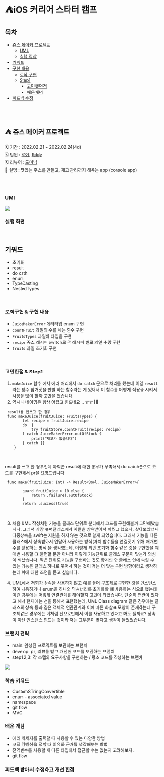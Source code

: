 # ⛺️iOS 커리어 스타터 캠프

## 목차
- [쥬스 메이커 프로젝트 ](#️-쥬스-메이커-프로젝트)
    - [UML](#uml)
    - [실행 영상](#-실행-화면)
- [키워드](#키워드)
- [구현 내용](#로직구현--구현-내용)
   - [로직 구현](#로직구현--구현-내용 )
   - [Step1](#고민한점---step1)
     - [고민했던점](#고민한점---step1 )
     - [배운개념](#배운-개념)
- [피드백 수정](#피드백-받아서-수정하고-개선-한점)

</br>
</br>


## ⛺️ 쥬스 메이커 프로젝트 
🗓 기간 : 2022.02.21 ~ 2022.02.24(4d)</br>
🗓 팀원 : [로이](https://github.com/Roy-wonji), [Eddy](https://github.com/kimkyunghun3)</br>
🗓 리뷰어 : [도미닉](https://github.com/AppleCEO)</br>
📝 설명 : 맛있는 주스를 만들고, 재고 관리까지 해주는 app  (console app)</br>
</br>


 

</br>

### UMl

![](https://i.imgur.com/4EOUmDQ.png)

###  실행 화면
</br>


## 키워드 
- 초기화
- result
- do cath
- enum
- TypeCasting
- NestedTypes

</br>

### 로직구현 & 구현 내용 
- `JuiceMakerError`  에러타입  enum 구현
- `countFruit`  과일의 수를 세는 함수 구현 
- `FruitsTypes` 과일의 타입을 구현
-  `recipe`  쥬스 레시피 switch로  각 레시피 별로 과일 수량 구현 
-  `fruits` 과일 초기화 구현 


</br>




  

### 고민한점  & Step1

1. `makeJuice` 함수 에서 에러 처리에서  `do catch` 문으로 처리를 했는데  이걸  `result` 라는 함수 참거짓을 판별 하는 함수라는 게 있어서 이 함수를 어떻게 적용을 시켜서 사용을 많이 할까 고민을 했습니다 
2. 역시나  네이밍은  항상  어렵고  힘드네요 .. ㅠㅠ🤣🤣
```swift=
 result를 안쓰고 한 경우 
 func makeJuice(fruitJuice: FruitsTypes) {
        let recipe = fruitJuice.recipe
        do  {
            try fruitStore.countFruit(recipe: recipe)
        } catch JuiceMakerError.outOfStock {
            print("재고가 없습니다")
        } catch {}
    }

```
</br>

result를 쓰고 한 경우인데  아직은 result에 대한 공부가 부족해서 
do catch문으로 코드를 구현해서 pr을 요청드립니다

```swift=
 func make(fruitJuice: Int) -> Result<Bool, JuiceMakerError>{
    
        guard fruitJuice > 10 else {
            return .failure(.outOfStock)
        }
        return .success(true)
```
</br>

3. 처음 UML 작성처럼 기능을 클래스 단위로 분리해서 코드를 구현해볼까 고민해봤습니다. 그래서 가장 슈퍼클래스에서 이들을 상속받아서 하려고 했으나, 찾아보았더니 다중상속을 swift는 지원을 하지 않는 것으로 알게 되었습니다. 그래서 기능을 다른 클래스에서 상속받아서 연달아 사용하는 방식(마치 함수들을 연결짓기 위해 매개변수를 활용하는 방식)을 생각했는데, 이렇게 되면 초기화 함수 같은 것을 구현했을 떄 매번 사용할 떄 불편할 뿐만 아니라 이렇게 기능단위로 클래스 구분이 맞는가 의심이 되었습니다. 작은 단위로 기능을 구현하는 것도 좋지만 한 클래스 안에 속할 수 있는 기능은 클래스 하나로 묶어서 하는 것이 저는 더 맞는 구현 방향이라고 생각하는데 이에 대한 조언을 듣고 싶습니다.

4. UML에서 저희가 상속을 사용하지 않고 예를 들어 구조체로 구현한 것을 인스턴스하여 사용하거나 enum을 하나의 딕셔너리를 초기화할 떄 사용하는 식으로 했는데 이런 경우에는 어떻게 연결관계를 해야할지 고민이 되었습니다. 단순히 연관이 있다고 해서 현재에는 선을 통해서 표현했는데, UML Class diagram 같은 경우에는 클래스의 상속 등과 같은 객체적 연관관계와 이에 따른 화살표 모양이 존재하는데 구조체같은 경우에는 이처럼 선으로만해서 이를 사용하고 있다고 봐도 될까요? 상속이 아닌 인스턴스 만드는 것이라 저는 그부분이 맞다고 생각이 들었었습니다.


### 브랜치 전략 
- main: 완성된 프로젝트를 보관하는 브랜치
- develop: pr, 리뷰를 받고 개선한 코드를 보관하는 브랜치
- step1,2,3: 각 스텝의 요구사항을 구현하는 / 평소 코드를 작성하는 브랜치

 ![](https://i.imgur.com/RyPTGCQ.jpg)
 
### 학습 키워드
- CustomSTringConvertible
- enum - associated value
- namespace
- git flow
- MVC

### 배운 개념 
- 에러 메세지를 출력할 때 사용할 수 있는 다양한 방법
- 코딩 컨벤션을 정할 때 이유와 근거를 생각해보는 방법
- 전역변수를 사용할 때 다른 타입에서 접근할 수는 없는지 고려해보자.
- git flow 


### 피드백 받아서 수정하고 개선 한점
